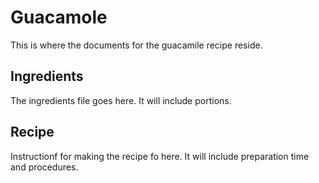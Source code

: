# Guacamole
This is where the documents for the guacamile recipe reside.

## Ingredients
The ingredients file goes here. It will include portions.

## Recipe
Instructionf for making the recipe fo here. It will include preparation time and procedures.
